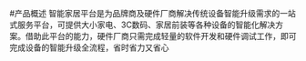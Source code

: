 #产品概述
智能家居平台是为品牌商及硬件厂商解决传统设备智能升级需求的一站式服务平台，可提供大小家电、3C数码、家居前装等各种设备的智能化解决方案。借助此平台的能力，硬件厂商只需完成轻量的软件开发和硬件调试工作，即可完成设备的智能升级全流程，省时省力又省心